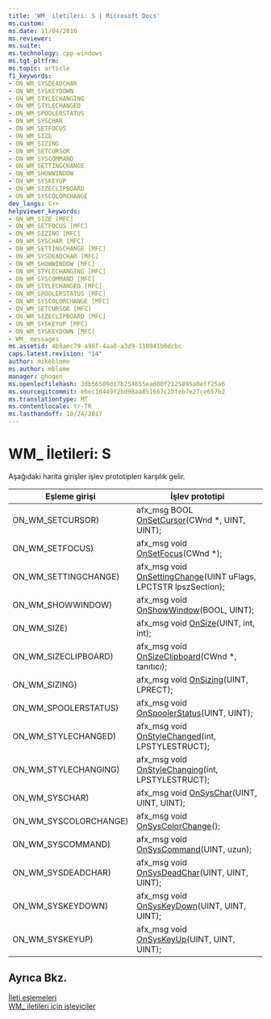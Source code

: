 ```yaml
---
title: 'WM_ iletileri: S | Microsoft Docs'
ms.custom: 
ms.date: 11/04/2016
ms.reviewer: 
ms.suite: 
ms.technology: cpp-windows
ms.tgt_pltfrm: 
ms.topic: article
f1_keywords:
- ON_WM_SYSDEADCHAR
- ON_WM_SYSKEYDOWN
- ON_WM_STYLECHANGING
- ON_WM_STYLECHANGED
- ON_WM_SPOOLERSTATUS
- ON_WM_SYSCHAR
- ON_WM_SETFOCUS
- ON_WM_SIZE
- ON_WM_SIZING
- ON_WM_SETCURSOR
- ON_WM_SYSCOMMAND
- ON_WM_SETTINGCHANGE
- ON_WM_SHOWWINDOW
- ON_WM_SYSKEYUP
- ON_WM_SIZECLIPBOARD
- ON_WM_SYSCOLORCHANGE
dev_langs: C++
helpviewer_keywords:
- ON_WM_SIZE [MFC]
- ON_WM_SETFOCUS [MFC]
- ON_WM_SIZING [MFC]
- ON_WM_SYSCHAR [MFC]
- ON_WM_SETTINGCHANGE [MFC]
- ON_WM_SYSDEADCHAR [MFC]
- ON_WM_SHOWWINDOW [MFC]
- ON_WM_STYLECHANGING [MFC]
- ON_WM_SYSCOMMAND [MFC]
- ON_WM_STYLECHANGED [MFC]
- ON_WM_SPOOLERSTATUS [MFC]
- ON_WM_SYSCOLORCHANGE [MFC]
- ON_WM_SETCURSOR [MFC]
- ON_WM_SIZECLIPBOARD [MFC]
- ON_WM_SYSKEYUP [MFC]
- ON_WM_SYSKEYDOWN [MFC]
- WM_ messages
ms.assetid: 4b9aec79-a98f-4aa0-a3d9-110941b6dcbc
caps.latest.revision: "14"
author: mikeblome
ms.author: mblome
manager: ghogen
ms.openlocfilehash: 3db56509d17b254655ead80f2125895a0eff25a6
ms.sourcegitcommit: ebec1d449f2bd98aa851667c2bfeb7e27ce657b2
ms.translationtype: MT
ms.contentlocale: tr-TR
ms.lasthandoff: 10/24/2017
---
```

# <a name="wm-messages-s"></a>WM_ İletileri: S
Aşağıdaki harita girişler işlev prototipleri karşılık gelir.  
  
|Eşleme girişi|İşlev prototipi|  
|---------------|------------------------|  
|ON_WM_SETCURSOR)|afx_msg BOOL [OnSetCursor](../../mfc/reference/cwnd-class.md#onsetcursor)(CWnd *, UINT, UINT);|  
|ON_WM_SETFOCUS)|afx_msg void [OnSetFocus](../../mfc/reference/cwnd-class.md#onsetfocus)(CWnd *);|  
|ON_WM_SETTINGCHANGE)|afx_msg void [OnSettingChange](../../mfc/reference/cwnd-class.md#onsettingchange)(UINT uFlags, LPCTSTR lpszSection);|  
|ON_WM_SHOWWINDOW)|afx_msg void [OnShowWindow](../../mfc/reference/cwnd-class.md#onshowwindow)(BOOL, UINT);|  
|ON_WM_SIZE)|afx_msg void [OnSize](../../mfc/reference/cwnd-class.md#onsize)(UINT, int, int);|  
|ON_WM_SIZECLIPBOARD)|afx_msg void [OnSizeClipboard](../../mfc/reference/cwnd-class.md#onsizeclipboard)(CWnd *, tanıtıcı);|  
|ON_WM_SIZING)|afx_msg void [OnSizing](../../mfc/reference/cwnd-class.md#onsizing)(UINT, LPRECT);|  
|ON_WM_SPOOLERSTATUS)|afx_msg void [OnSpoolerStatus](../../mfc/reference/cwnd-class.md#onspoolerstatus)(UINT, UINT);|  
|ON_WM_STYLECHANGED)|afx_msg void [OnStyleChanged](../../mfc/reference/cwnd-class.md#onstylechanged)(int, LPSTYLESTRUCT);|  
|ON_WM_STYLECHANGING)|afx_msg void [OnStyleChanging](../../mfc/reference/cwnd-class.md#onstylechanging)(int, LPSTYLESTRUCT);|  
|ON_WM_SYSCHAR)|afx_msg void [OnSysChar](../../mfc/reference/cwnd-class.md#onsyschar)(UINT, UINT, UINT);|  
|ON_WM_SYSCOLORCHANGE)|afx_msg void [OnSysColorChange](../../mfc/reference/cwnd-class.md#onsyscolorchange)();|  
|ON_WM_SYSCOMMAND)|afx_msg void [OnSysCommand](../../mfc/reference/cwnd-class.md#onsyscommand)(UINT, uzun);|  
|ON_WM_SYSDEADCHAR)|afx_msg void [OnSysDeadChar](../../mfc/reference/cwnd-class.md#onsysdeadchar)(UINT, UINT, UINT);|  
|ON_WM_SYSKEYDOWN)|afx_msg void [OnSysKeyDown](../../mfc/reference/cwnd-class.md#onsyskeydown)(UINT, UINT, UINT);|  
|ON_WM_SYSKEYUP)|afx_msg void [OnSysKeyUp](../../mfc/reference/cwnd-class.md#onsyskeyup)(UINT, UINT, UINT);|  
  
## <a name="see-also"></a>Ayrıca Bkz.  
 [İleti eşlemeleri](../../mfc/reference/message-maps-mfc.md)   
 [WM_ iletileri için işleyiciler](../../mfc/reference/handlers-for-wm-messages.md)

